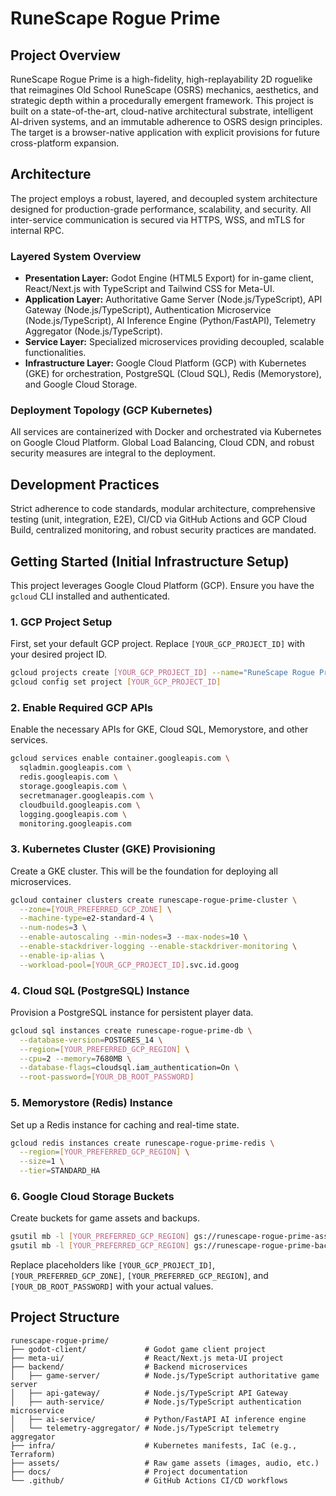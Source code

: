 # RuneScape Rogue Prime

## Project Overview

RuneScape Rogue Prime is a high-fidelity, high-replayability 2D roguelike that reimagines Old School RuneScape (OSRS) mechanics, aesthetics, and strategic depth within a procedurally emergent framework. This project is built on a state-of-the-art, cloud-native architectural substrate, intelligent AI-driven systems, and an immutable adherence to OSRS design principles. The target is a browser-native application with explicit provisions for future cross-platform expansion.

## Architecture

The project employs a robust, layered, and decoupled system architecture designed for production-grade performance, scalability, and security. All inter-service communication is secured via HTTPS, WSS, and mTLS for internal RPC.

### Layered System Overview
- **Presentation Layer:** Godot Engine (HTML5 Export) for in-game client, React/Next.js with TypeScript and Tailwind CSS for Meta-UI.
- **Application Layer:** Authoritative Game Server (Node.js/TypeScript), API Gateway (Node.js/TypeScript), Authentication Microservice (Node.js/TypeScript), AI Inference Engine (Python/FastAPI), Telemetry Aggregator (Node.js/TypeScript).
- **Service Layer:** Specialized microservices providing decoupled, scalable functionalities.
- **Infrastructure Layer:** Google Cloud Platform (GCP) with Kubernetes (GKE) for orchestration, PostgreSQL (Cloud SQL), Redis (Memorystore), and Google Cloud Storage.

### Deployment Topology (GCP Kubernetes)

All services are containerized with Docker and orchestrated via Kubernetes on Google Cloud Platform. Global Load Balancing, Cloud CDN, and robust security measures are integral to the deployment.

## Development Practices

Strict adherence to code standards, modular architecture, comprehensive testing (unit, integration, E2E), CI/CD via GitHub Actions and GCP Cloud Build, centralized monitoring, and robust security practices are mandated.

## Getting Started (Initial Infrastructure Setup)

This project leverages Google Cloud Platform (GCP). Ensure you have the `gcloud` CLI installed and authenticated.

### 1. GCP Project Setup

First, set your default GCP project. Replace `[YOUR_GCP_PROJECT_ID]` with your desired project ID.

```bash
gcloud projects create [YOUR_GCP_PROJECT_ID] --name="RuneScape Rogue Prime"
gcloud config set project [YOUR_GCP_PROJECT_ID]
```

### 2. Enable Required GCP APIs

Enable the necessary APIs for GKE, Cloud SQL, Memorystore, and other services.

```bash
gcloud services enable container.googleapis.com \
  sqladmin.googleapis.com \
  redis.googleapis.com \
  storage.googleapis.com \
  secretmanager.googleapis.com \
  cloudbuild.googleapis.com \
  logging.googleapis.com \
  monitoring.googleapis.com
```

### 3. Kubernetes Cluster (GKE) Provisioning

Create a GKE cluster. This will be the foundation for deploying all microservices.

```bash
gcloud container clusters create runescape-rogue-prime-cluster \
  --zone=[YOUR_PREFERRED_GCP_ZONE] \
  --machine-type=e2-standard-4 \
  --num-nodes=3 \
  --enable-autoscaling --min-nodes=3 --max-nodes=10 \
  --enable-stackdriver-logging --enable-stackdriver-monitoring \
  --enable-ip-alias \
  --workload-pool=[YOUR_GCP_PROJECT_ID].svc.id.goog
```

### 4. Cloud SQL (PostgreSQL) Instance

Provision a PostgreSQL instance for persistent player data.

```bash
gcloud sql instances create runescape-rogue-prime-db \
  --database-version=POSTGRES_14 \
  --region=[YOUR_PREFERRED_GCP_REGION] \
  --cpu=2 --memory=7680MB \
  --database-flags=cloudsql.iam_authentication=On \
  --root-password=[YOUR_DB_ROOT_PASSWORD]
```

### 5. Memorystore (Redis) Instance

Set up a Redis instance for caching and real-time state.

```bash
gcloud redis instances create runescape-rogue-prime-redis \
  --region=[YOUR_PREFERRED_GCP_REGION] \
  --size=1 \
  --tier=STANDARD_HA
```

### 6. Google Cloud Storage Buckets

Create buckets for game assets and backups.

```bash
gsutil mb -l [YOUR_PREFERRED_GCP_REGION] gs://runescape-rogue-prime-assets
gsutil mb -l [YOUR_PREFERRED_GCP_REGION] gs://runescape-rogue-prime-backups
```

Replace placeholders like `[YOUR_GCP_PROJECT_ID]`, `[YOUR_PREFERRED_GCP_ZONE]`, `[YOUR_PREFERRED_GCP_REGION]`, and `[YOUR_DB_ROOT_PASSWORD]` with your actual values.

## Project Structure

```
runescape-rogue-prime/
├── godot-client/             # Godot game client project
├── meta-ui/                  # React/Next.js meta-UI project
├── backend/                  # Backend microservices
│   ├── game-server/          # Node.js/TypeScript authoritative game server
│   ├── api-gateway/          # Node.js/TypeScript API Gateway
│   ├── auth-service/         # Node.js/TypeScript authentication microservice
│   ├── ai-service/           # Python/FastAPI AI inference engine
│   └── telemetry-aggregator/ # Node.js/TypeScript telemetry aggregator
├── infra/                    # Kubernetes manifests, IaC (e.g., Terraform)
├── assets/                   # Raw game assets (images, audio, etc.)
├── docs/                     # Project documentation
└── .github/                  # GitHub Actions CI/CD workflows
```
